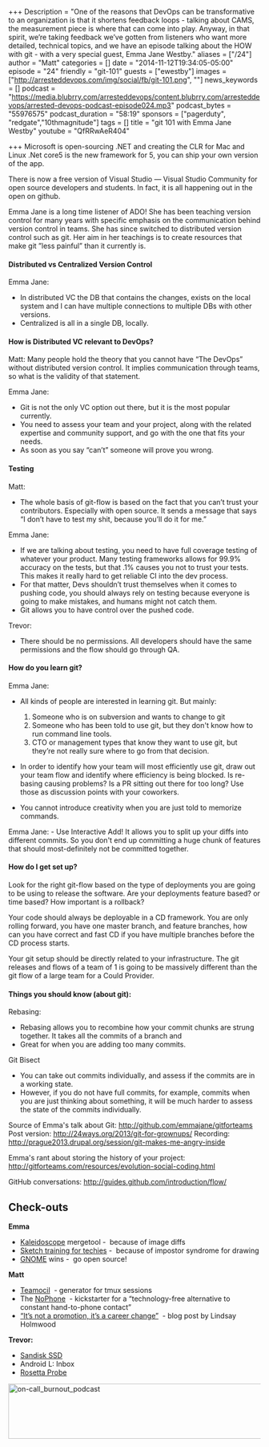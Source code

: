 +++
Description = "One of the reasons that DevOps can be transformative to an organization is that it shortens feedback loops - talking about CAMS, the measurement piece is where that can come into play. Anyway, in that spirit, we’re taking feedback we’ve gotten from listeners who want more detailed, technical topics, and we have an episode talking about the HOW with git - with a very special guest, Emma Jane Westby."
aliases = ["/24"]
author = "Matt"
categories = []
date = "2014-11-12T19:34:05-05:00"
episode = "24"
friendly = "git-101"
guests = ["ewestby"]
images = ["http://arresteddevops.com/img/social/fb/git-101.png", ""]
news_keywords = []
podcast = "https://media.blubrry.com/arresteddevops/content.blubrry.com/arresteddevops/arrested-devops-podcast-episode024.mp3"
podcast_bytes = "55976575"
podcast_duration = "58:19"
sponsors = ["pagerduty", "redgate","10thmagnitude"]
tags = []
title = "git 101 with Emma Jane Westby"
youtube = "QfRRwAeR404"

+++
Microsoft is open-sourcing .NET and creating the CLR for Mac and Linux
.Net core5 is the new framework for 5, you can ship your own version of the app.

There is now a free version of Visual Studio — Visual Studio Community for open source developers and students.
In fact, it is all happening out in the open on github.

Emma Jane is a long time listener of ADO! She has been teaching version control for many years with specific emphasis on the communication behind version control in teams. She has since switched to distributed version control such as git. Her aim in her teachings is to create resources that make git ”less painful” than it currently is.

#### Distributed vs Centralized Version Control
Emma Jane:
- In distributed VC the DB that contains the changes, exists on the local system and I can have multiple connections to multiple DBs with other versions.
- Centralized is all in a single DB, locally.

#### How is Distributed VC relevant to DevOps?
Matt: Many people hold the theory that you cannot have “The DevOps” without distributed version control. It implies communication through teams, so what is the validity of that statement.

Emma Jane:
- Git is not the only VC option out there, but it is the most popular currently.
- You need to assess your team and your project, along with the related expertise and community support, and go with the one that fits your needs.
- As soon as you say “can’t” someone will prove you wrong.

#### Testing
Matt:
- The whole basis of git-flow is based on the fact that you can’t trust your contributors. Especially with open source. It sends a message that says “I don’t have to test my shit, because you’ll do it for me.”

Emma Jane:
- If we are talking about testing, you need to have full coverage testing of whatever your product. Many testing frameworks allows for 99.9% accuracy on the tests, but that .1% causes you not to trust your tests. This makes it really hard to get reliable CI into the dev process.
- For that matter, Devs shouldn’t trust themselves when it comes to pushing code, you should always rely on testing because everyone is going to make mistakes, and humans might not catch them.
- Git allows you to have control over the pushed code.  

Trevor:
- There should be no permissions. All developers should have the same permissions and the flow should go through QA.

#### How do you learn git?
Emma Jane:
- All kinds of people are interested in learning git. But mainly:
    1) Someone who is on subversion and wants to change to git
    2) Someone who has been told to use git, but they don't know how to run command line tools.
	3) CTO or management types that know they want to use git, but they’re not really sure where to go from that decision.

- In order to identify how your team will most efficiently use git, draw out your team flow and identify where efficiency is being blocked. Is re-basing causing problems? Is a PR sitting out there for too long? Use those as discussion points with your coworkers.
- You cannot introduce creativity when you are just told to memorize commands.

Emma Jane:
	- Use Interactive Add! It allows you to split up your diffs into different commits. So you don't end up committing a huge chunk of features that should most-definitely not be committed together.

#### How do I get set up?
Look for the right git-flow based on the type of deployments you are going to be using to release the software. Are your deployments feature based? or time based? How important is a rollback?

Your code should always be deployable in a CD framework. You are only rolling forward, you have one master branch, and feature branches, how can you have correct and fast CD if you have multiple branches before the CD process starts.

Your git setup should be directly related to your infrastructure. The git releases and flows of a team of 1 is going to be massively different than the git flow of a large team for a Could Provider.

#### Things you should know (about git):
Rebasing:
- Rebasing allows you to recombine how your commit chunks are strung together. It takes all the commits of a branch and
- Great for when you are adding too many commits.

Git Bisect
- You can take out commits individually, and assess if the commits are in a working state.
- However, if you do not have full commits, for example, commits when you are just thinking about something, it will be much harder to assess the state of the commits individually.

Source of Emma's talk about Git: <a href="http://github.com/emmajane/gitforteams" target="_blank">http://github.com/emmajane/gitforteams</a>
Post version: <a href="http://24ways.org/2013/git-for-grownups/" target="_blank">http://24ways.org/2013/git-for-grownups/</a>
Recording: http://prague2013.drupal.org/session/git-makes-me-angry-inside

Emma's rant about storing the history of your project: <a href="http://gitforteams.com/resources/evolution-social-coding.html" target="_blank">http://gitforteams.com/resources/evolution-social-coding.html</a>

GitHub conversations: <a href="http://guides.github.com/introduction/flow/" target="_blank">http://guides.github.com/introduction/flow/</a>

<h2>Check-outs</h2>
<b>Emma</b>
<ul>
	<li><a href="http://www.kaleidoscopeapp.com/" target="_blank">Kaleidoscope</a> mergetool -  because of image diffs</li>
	<li><a href="http://rachelnabors.com/training/" target="_blank">Sketch training for techies</a> -  because of impostor syndrome for drawing</li>
	<li><a href="http://gnome.org/groupon/" target="_blank">GNOME</a> wins -  go open source!</li>
</ul>
<b>Matt</b>
<ul>
	<li><a href="http://github.com/remiprev/teamocil" target="_blank">Teamocil</a>  - generator for tmux sessions</li>
	<li>The <a href="http://www.kickstarter.com/projects/nophone-usa/the-new-and-unimproved-nophone" target="_blank">NoPhone</a>  - kickstarter for a “technology-free alternative to constant hand-to-phone contact”</li>
	<li><a href="http://fractio.nl/2014/09/19/not-a-promotion-a-career-change/" target="_blank">“It’s not a promotion, it’s a career change”</a>  - blog post by Lindsay Holmwood</li>
</ul>
<b>Trevor: </b>
<ul>
	<li><a href="http://www.sandisk.com/enterprise/ulltradimm-ssd/" target="_blank">Sandisk SSD</a></li>
	<li>Android L: Inbox</li>
	<li><a href="http://www.popularmechanics.com/how-to/blog/what-you-need-to-know-about-rosettas-mission-to-land-on-a-comet-17416959" target="_blank">Rosetta Probe</a></li>
</ul>
<a href="http://arresteddevops.com/pagerduty"><img class="alignleft size-full wp-image-395" src="http://arresteddevops.com/app/uploads/2014/08/on-call_burnout_podcast.jpg" alt="on-call_burnout_podcast" width="600" height="110" /></a>
